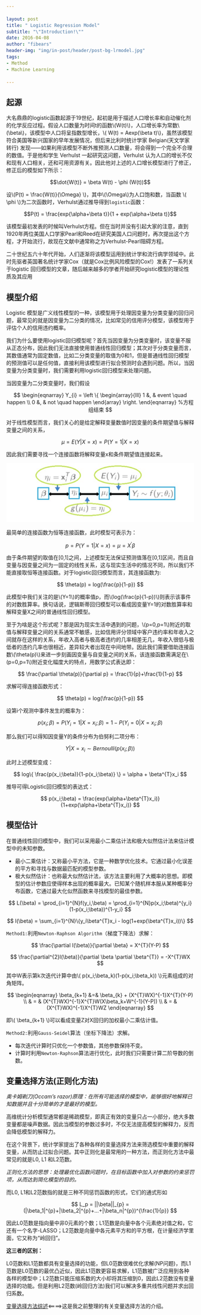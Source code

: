 ```yaml
---

layout: post
title: " Logistic Regression Model"
subtitle: "\"Introduction!\""
date: 2016-04-08
author: "fibears"
header-img: "img/in-post/header/post-bg-lrmodel.jpg"
tags:
- Method
- Machine Learning

---
```



## 起源

大名鼎鼎的logistic函数起源于19世纪，起初是用于描述人口增长率和自动催化剂的化学反应过程。假设人口数量为时间t的函数\\(W(t)\\)，人口增长率为常数\\(\beta\\)，该模型中人口将呈指数型增长，\\( W(t) = Aexp(\beta t)\\)，虽然该模型符合美国等新兴国家的早年发展情况，但后来比利时统计学家 Belgian(天文学家转行) 发现——如果利用该模型不断外推预测人口数量，将会得到一个完全不合理的数值。于是他和学生 Verhulst 一起研究这问题，Verhulst 认为人口的增长不仅和现有人口相关，还和可用资源有关。因此他对上述的人口增长模型进行了修正，修正后的模型如下所示：

$$\dot{W(t)} = \beta W(t) - \phi (W(t))$$

设\\(P(t) = \frac{W(t)}{\Omega} \\)，其中\\(\Omega\\)为人口饱和数，当函数 \\( \phi \\)为二次函数时，Verhulst通过推导得到`logistic`函数：

$$P(t) = \frac{exp{\alpha+\beta t}}{1 + exp(\alpha+\beta t)}$$

该模型最初发表的时候叫Verhulst方程。但在当时并没有引起大家的注意，直到1920年两位美国人口学家Pearl和Reed在研究美国人口问题时，再次提出这个方程，才开始流行，故现在文献中通常称之为Verhulst-Pearl阻碍方程。

二十世纪五六十年代开始，人们逐渐将该模型运用到统计学和流行病学领域中。此时先驱者英国著名统计学家Cox（就是Cox比例风险模型的Cox!）发表了一系列关于logistic 回归模型的文章，随后越来越多的学者开始研究logistic模型的理论性质及其应用

## 模型介绍

Logistic 模型是广义线性模型的一种，该模型用于处理因变量为分类变量的回归问题，最常见的就是因变量为二分类的情况，比如常见的信用评分模型，该模型用于评估个人的信用违约概率。

我们为什么要使用logistic回归模型呢？首先当因变量为分类变量时，该变量不服从正态分布，因此我们无法直接使用普通线性回归模型；其次对于分类变量而言，其数值通常为固定数值，比如二分类变量的取值为0和1，但是普通线性回归模型的预测值可以是任何值，直接利用该模型进行拟合预测时会遇到问题。所以，当因变量为分类变量时，我们需要利用logistic回归模型来处理问题。

当因变量为二分类变量时，我们假设

$$
\begin{eqnarray}
Y_{i} = \left \{
\begin{array}{lll} 
1 &, & event \quad happen \\ 
0 &, & not \quad happen 
\end{array} 
\right. 
\end{eqnarray} %方程组结束
$$

对于线性模型而言，我们关心的是给定解释变量数值时因变量的条件期望值与解释变量之间的关系，

$$\mu = E(Y|X=x) = P(Y=1|X=x)$$

因此我们需要寻找一个连接函数将解释变量x和条件期望值连接起来。

![](img/in-post/main/post-lr-1.png)

最简单的连接函数为恒等连接函数，此时模型可表示为：

$$
p = P(Y=1|X=x) = \mu = X^{'}\beta
$$

由于条件期望的取值在[0,1]之间，上述模型无法保证预测值落在[0,1]区间，而且自变量与因变量之间为一固定的线性关系，这与现实生活中的情况不同，所以我们不能直接取恒等连接函数。对于logistic回归模型而言，其连接函数为:

$$
\theta(p) = log(\frac{p}{1-p})
$$

此模型中我们关注的是\\(Y=1\\)的概率值p，而\\(log(\frac{p}{1-p})\\)则表示该事件的对数胜算率。换句话说，逻辑斯蒂回归模型可以看成因变量Y=1的对数胜算率和解释变量X之间的普通线性回归模型。

至于为啥是这个形式呢？那是因为现实生活中遇到的问题，\\(p=0,p=1\\)附近的取值与解释变量之间的关系通常不敏感，比如信用评分领域中客户违约率和年收入之间就存在这样的关系，年收入高者与极高者违约的几率相差无几，年收入很低与极低者的违约几率也很相近，差异较大者出现在中间地带。因此我们需要借助连接函数\\(\theta(p)\\)来进一步刻画因变量与自变量之间的关系，该连接函数需满足在\\(p=0,p=1\\)附近变化幅度大的特点，用数学公式表达即：

$$
\frac{\partial \theta(p)}{\partial p} = \frac{1}{p}+\frac{1}{1-p} 
$$

求解可得连接函数形式：

$$
\theta(p) = log(\frac{p}{1-p})
$$

设第i个观测中事件发生的概率为：

$$
p(x_i;\beta) = P(Y_i=1|X=x_i;\beta) = 1- P(Y_i=0|X=x_i;\beta)
$$

那么我们可以得知因变量Y的条件分布为伯努利二项分布：

$$
Y|X = x_i \sim Bernoulli(p(x_i;\beta))
$$

此时上述模型变成：

$$
log\{ \frac{p(x_i;\beta)}{1-p(x_i;\beta)} \} = \alpha + \beta^{T}x_i
$$

推导可得Logistic回归模型的表达式：

$$
p(x_i;\beta) = \frac{exp(\alpha+\beta^{T}x_i)}{1+exp(\alpha+\beta^{T}x_i)}
$$

## 模型估计

在普通线性回归模型中，我们可以采用最小二乘估计法和极大似然估计法来估计模型中的未知参数。

- 最小二乘估计：又称最小平方法，它是一种数学优化技术。它通过最小化误差的平方和寻找与数据最匹配的模型参数。
- 极大似然估计：也称最大似然估计法，该方法主要利用了大概率的思想。即模型的估计参数应使得样本出现的概率最大。已知某个随机样本服从某种概率分布函数，它通过最大化似然函数来寻找模型的最佳参数。

$$
L(\beta) = \prod_{i=1}^{N}f(y_i,\beta) = \prod_{i=1}^{N}p(x_i;\beta)^{y_i}(1-p(x_i;\beta))^{1-y_i}
$$

$$
l(\beta) = \sum_{i=1}^{N}\{y_i\beta^{T}x_i - log(1+exp(\beta^{T}x_i))\}
$$

`Method1:`利用`Newton-Raphson Algorithm`（梯度下降法）求解：

$$
\frac{\partial l(\beta)}{\partial \beta} = X^{T}(Y-P)
$$

$$
\frac{\partial^{2}l(\beta)}{\partial \beta \partial \beta^{T}} = -X^{T}WX
$$

其中W表示第k次迭代计算中由\\( p(x_i;\beta_k)(1-p(x_i;\beta_k)) \\)元素组成的对角矩阵。

$$
\begin{eqnarray}
\beta_{k+1} &=& \beta_{k} + (X^{T}WX)^{-1}X^{T}(Y-P) \\
& = & (X^{T}WX)^{-1}X^{T}W(X\beta_k+W^{-1}(Y-P)) \\
& = & (X^{T}WX)^{-1}X^{T}WZ
\end{eqnarray}
$$

即\\( \beta_{k+1} \\)可以看成变量Z对X回归的加权最小二乘估计值。


`Method2:`利用`Gauss-Seidel`算法（坐标下降法）求解。

- 每次迭代计算时只优化一个参数值，其他参数保持不变。
- 计算时利用`Newton-Raphson`算法进行优化，此时我们只需要计算二阶导数的倒数。


## 变量选择方法(正则化方法)

_奥卡姆剃刀(Occam’s razor)原理：在所有可能选择的模型中，能够很好地解释已知数据并且十分简单的才是最好的模型。_

高维统计分析模型通常都是稀疏模型，即真正有效的变量只占一小部分，绝大多数变量都是噪声数据。因此当模型的参数过多时，不仅无法提高模型的解释力，反而会降低模型的解释力。

在这个背景下，统计学家提出了各种各样的变量选择方法来筛选模型中重要的解释变量，从而防止过拟合问题。其中正则化是最常用的一种方法，而正则化方法中最常见的就是L0, L1 和L2范数。

_正则化方法的思想：处理最优化函数问题时，在目标函数中加入对参数的约束惩罚项，从而达到简化模型的目的。_

而L0, L1和L2范数指的就是三种不同惩罚函数的形式，它们的通式形如

$$
L_p = ||\beta||_{p} = (|\beta_1|^{p}+|\beta_2|^{p}+...+|\beta_n|^{p})^{\frac{1}{p}}
$$

因此L0范数是指向量中非0元素的个数；L1范数是向量中各个元素绝对值之和，它还有一个名字-LASSO；L2范数是向量中各元素平方和的平方根，在计量经济学里面，它又称为“岭回归”。

**这三者的区别：**

L0范数和L1范数都具有变量选择的功能，但L0范数很难优化求解(NP问题)，而L1范数是L0范数的最优凸近似，因此L1范数更容易求解，L1范数被广泛应用到各种各样的模型中；L2范数只能压缩系数的大小却将其压缩到0，因此L2范数没有变量选择的功能。但是利用L2范数(岭回归方法)我们可以解决多重共线性问题并求出回归系数。

[变量选择方法综述](http://fibears.top/2015/12/22/VariableSelectionMethod/)<====>这是我之前整理的有关变量选择方法的介绍。




